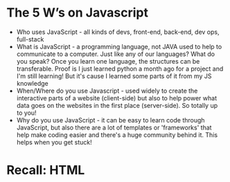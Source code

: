 # The 5 W’s on Javascript
- Who uses JavaScript - all kinds of devs, front-end, back-end, dev ops, full-stack
- What is JavaScript - a programming language, not JAVA used to help to communicate to a computer. Just like any of our languages? What do you speak? Once you learn one language, the structures can be transferable. Proof is I just learned python a month ago for a project and I'm still learning! But it's cause I learned some parts of it from my JS knowledge
- When/Where do you use Javascript - used widely to create the interactive parts of a website (client-side) but also to help power what data goes on the websites in the first place (server-side). So totally up to you!
- Why do you use JavaScript - it can be easy to learn code through JavaScript, but also there are a lot of templates or 'frameworks' that help make coding easier and there's a huge community behind it. This helps when you get stuck!

# Recall: HTML <script> tag
 ```
 <!DOCTYPE html>
	<html>
		<head>
			<title>Hi there!</title>
		</head>
		<style>
			p {
				color: blue;
			}
		</style>
		<script>
		</script>
		<body>
			<p>I am just testing</p>
		</body>
	</html>
```
# Datatypes (part of 1st hour)
- How data is made up of these datatypes - when is this important? when manipulating data
- Primary (Strings, Numbers, Booleans)
    - Strings - text, shown by quotations, '' or "", just be consistent
        - examples "Hi everyone! I'm Maliha"
        - "Women Learning to code"
        - "C"
        - get people to write in syncfiddle.net
    - Numbers - numbers
        - examples 3, 4.6222, 676438292, 3.14
        - get people to write in syncfiddle.net
    - Booleans - True or False
        - true / false
        - justifying whether a statement is true
        - get people to write in syncfiddle.net
    - Testtime: get students to identify datatypes, then write different datatypes
- Composite (Objects, Arrays, Functions)
    - Objects - like specs for a phone or a dictionary definition
        - represented by curly brackets + key-value pairs
        - show what an object looks like
        - value can be any datatype, let's do strings
        - example: write about yourself
            - name, age, birthday, snack
        - turn into an object
        - { name : Maliha, age: 238388383, }
        - get girls to write more objects
    - Arrays - like a grocery list
        - represented by square brackets
        - can have any datatypes inside it
        - example: write a grocery list of 3 ingredients
        - convert to an array
        - get girls to write more arrays
    - Functions - like a knife
        - does one thing and does it well
        - how a function looks like
        - list a tool
        - turn into a function using pseudocode
        - get girls to write a function
    - testtime: get students to identify datatypes, then write them themselves
    - Special (undefined, null)

# Variables & Why We Need Them (2nd hour)
- camelCase
- Variables are like labelled containers - helps us store data for later use - kind of like when you store food as leftovers for later eating
- Why do we need variables? It's the same question of why we need containers: to make things more portable. Some containers are more portable than others where you can change what's inside it i.e. glass containers vs paper containers.
- const — > constant: doesn't change. it's that paper container, once you stain it, you can't do anything about it
- let —> let statement: can change, it's that glass container, can reassign
- introduce null and undefined (special datatypes)
- null - it's like asking for a glass of water but you get an empty glass
- undefined - it's like asking for a glass of water and the glass doesn't exist in the kitchen
- introduce console.log (to help print values)
- Examples: const vs let
    - get girls to declare a constant variable, then write a let variable
    - reassign the let variable
    - try re-assigning a constant variable -- see errors - introduce error

# String concatenation - combining strings + variables (3rd hour)
    - Variables are great but really why do we need them?
    - Well now, instead of saying "Hey I'm Maliha", now you can change it to "Hey I'm Lisa" or Hey I'm Anisa based on whats in a variable.
    - examples

# Conditionals
    - greater than, less than, equal === equal True or False (don't go into truthy and falsy)
    - strictly equal value and type
    - use variables
    - examples - include examples with false on both sides, also examples with one side 'false' and other side more complicated

# How to Problem-Solve - don’t guess! Debug. Display how to use console.log(). Helps to print the result
- Demo practice question
```
const name = 'Maliha is ';
let age = '28';
age  = '2' + '9'

const truthAboutAge = age === 29;
console.log(truthAboutAge);
```
# Homework: 3 practice questions (easy, medium, hard.)